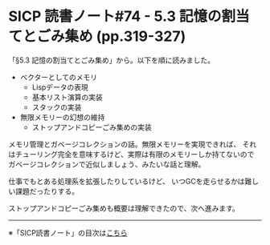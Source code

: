 SICP 読書ノート#74 - 5.3 記憶の割当てとごみ集め (pp.319-327)
======================================

「§5.3 記憶の割当てとごみ集め」から。以下を順に読みました。

- ベクターとしてのメモリ
    + Lispデータの表現
    + 基本リスト演算の実装
    + スタックの実装
- 無限メモリーの幻想の維持
    + ストップアンドコピーごみ集めの実装

メモリ管理とガベージコレクションの話。無限メモリーを実現できれば、
それはチューリング完全を意味するけど、実際は有限のメモリーしか持てないので
ガベージコレクションで近似しましょう、みたいな話と理解。

仕事でもとある処理系を拡張したりしているけど、
いつGCを走らせるかは難しい課題だったりする。

ストップアンドコピーごみ集めも概要は理解できたので、次へ進みます。


--------------------------------

※「SICP読書ノート」の目次は[こちら](/entry/sicp/index)


<script type="text/x-mathjax-config">
  MathJax.Hub.Config({ tex2jax: { inlineMath: [['$','$'], ["\\(","\\)"]] } });
</script>
<script type="text/javascript"
  src="http://cdn.mathjax.org/mathjax/latest/MathJax.js?config=TeX-AMS_HTML">
</script>
<meta http-equiv="X-UA-Compatible" CONTENT="IE=EmulateIE7" />

